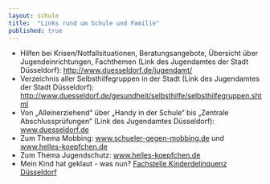 ```yaml
---
layout: schule
title:  "Links rund um Schule und Familie"
published: true
---
```


- Hilfen bei Krisen/Notfallsituationen, Beratungsangebote, Übersicht über Jugendeinrichtungen, Fachthemen (Link des Jugendamtes der Stadt Düsseldorf): http://www.duesseldorf.de/jugendamt/
- Verzeichnis aller Selbsthilfegruppen in der Stadt (Link des Jugendamtes der Stadt Düsseldorf): http://www.duesseldorf.de/gesundheit/selbsthilfe/selbsthilfegruppen.shtml
- Von „Alleinerziehend“ über „Handy in der Schule“ bis „Zentrale Abschlussprüfungen“ (Link des Jugendamtes Düsseldorf): www.duesseldorf.de
- Zum Thema Mobbing: www.schueler-gegen-mobbing.de und www.helles-koepfchen.de
- Zum Thema Jugendschutz: www.helles-koepfchen.de
- Mein Kind hat geklaut - was nun? [Fachstelle Kinderdelinquenz Düsseldorf](mailto:jgh@duesseldorf.de)
